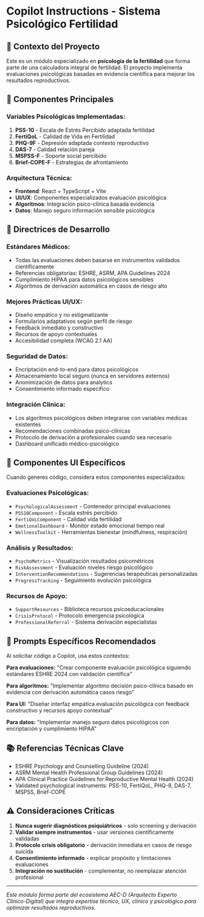 # Copilot Instructions - Sistema Psicológico Fertilidad

<!-- Use this file to provide workspace-specific custom instructions to Copilot. For more details, visit https://code.visualstudio.com/docs/copilot/copilot-customization#_use-a-githubcopilotinstructionsmd-file -->

## 🎯 Contexto del Proyecto

Este es un módulo especializado en **psicología de la fertilidad** que forma parte de una calculadora integral de fertilidad. El proyecto implementa evaluaciones psicológicas basadas en evidencia científica para mejorar los resultados reproductivos.

## 🧠 Componentes Principales

### Variables Psicológicas Implementadas:
1. **PSS-10** - Escala de Estrés Percibido adaptada fertilidad
2. **FertiQoL** - Calidad de Vida en Fertilidad
3. **PHQ-9F** - Depresión adaptada contexto reproductivo
4. **DAS-7** - Calidad relación pareja
5. **MSPSS-F** - Soporte social percibido
6. **Brief-COPE-F** - Estrategias de afrontamiento

### Arquitectura Técnica:
- **Frontend**: React + TypeScript + Vite
- **UI/UX**: Componentes especializados evaluación psicológica
- **Algoritmos**: Integración psico-clínica basada evidencia
- **Datos**: Manejo seguro información sensible psicológica

## 🔬 Directrices de Desarrollo

### Estándares Médicos:
- Todas las evaluaciones deben basarse en instrumentos validados científicamente
- Referencias obligatorias: ESHRE, ASRM, APA Guidelines 2024
- Cumplimiento HIPAA para datos psicológicos sensibles
- Algoritmos de derivación automática en casos de riesgo alto

### Mejores Prácticas UI/UX:
- Diseño empático y no estigmatizante
- Formularios adaptativos según perfil de riesgo
- Feedback inmediato y constructivo
- Recursos de apoyo contextuales
- Accesibilidad completa (WCAG 2.1 AA)

### Seguridad de Datos:
- Encriptación end-to-end para datos psicológicos
- Almacenamiento local seguro (nunca en servidores externos)
- Anonimización de datos para analytics
- Consentimiento informado específico

### Integración Clínica:
- Los algoritmos psicológicos deben integrarse con variables médicas existentes
- Recomendaciones combinadas psico-clínicas
- Protocolo de derivación a profesionales cuando sea necesario
- Dashboard unificado médico-psicológico

## 🎨 Componentes UI Específicos

Cuando generes código, considera estos componentes especializados:

### Evaluaciones Psicológicas:
- `PsychologicalAssessment` - Contenedor principal evaluaciones
- `PSS10Component` - Escala estrés percibido
- `FertiQoLComponent` - Calidad vida fertilidad
- `EmotionalDashboard` - Monitor estado emocional tiempo real
- `WellnessToolkit` - Herramientas bienestar (mindfulness, respiración)

### Análisis y Resultados:
- `PsychoMetrics` - Visualización resultados psicométricos
- `RiskAssessment` - Evaluación niveles riesgo psicológico
- `InterventionRecommendations` - Sugerencias terapéuticas personalizadas
- `ProgressTracking` - Seguimiento evolución psicológica

### Recursos de Apoyo:
- `SupportResources` - Biblioteca recursos psicoeducacionales
- `CrisisProtocol` - Protocolo emergencia psicológica
- `ProfessionalReferral` - Sistema derivación especialistas

## 🤖 Prompts Específicos Recomendados

Al solicitar código a Copilot, usa estos contextos:

**Para evaluaciones:** "Crear componente evaluación psicológica siguiendo estándares ESHRE 2024 con validación científica"

**Para algoritmos:** "Implementar algoritmo decisión psico-clínica basado en evidencia con derivación automática casos riesgo"

**Para UI:** "Diseñar interfaz empática evaluación psicológica con feedback constructivo y recursos apoyo contextual"

**Para datos:** "Implementar manejo seguro datos psicológicos con encriptación y cumplimiento HIPAA"

## 📚 Referencias Técnicas Clave

- ESHRE Psychology and Counselling Guideline (2024)
- ASRM Mental Health Professional Group Guidelines (2024) 
- APA Clinical Practice Guidelines for Reproductive Mental Health (2024)
- Validated psychological instruments: PSS-10, FertiQoL, PHQ-9, DAS-7, MSPSS, Brief-COPE

## ⚠️ Consideraciones Críticas

1. **Nunca sugerir diagnósticos psiquiátricos** - solo screening y derivación
2. **Validar siempre instrumentos** - usar versiones científicamente validadas
3. **Protocolo crisis obligatorio** - derivación inmediata en casos de riesgo suicida
4. **Consentimiento informado** - explicar propósito y limitaciones evaluaciones
5. **Integración no sustitución** - complementar, no reemplazar atención profesional

---

*Este módulo forma parte del ecosistema AEC-D (Arquitecto Experto Clínico-Digital) que integra expertise técnico, UX, clínico y psicológico para optimizar resultados reproductivos.*
